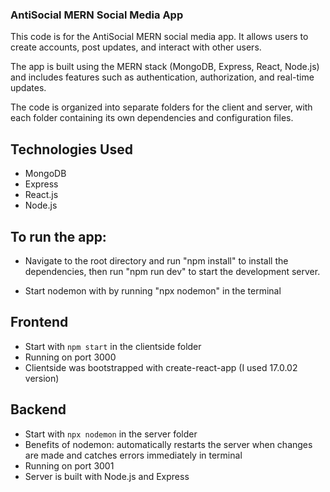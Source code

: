 ### AntiSocial MERN Social Media App    

This code is for the AntiSocial MERN social media app. It allows users to create accounts, post updates, and interact with other users.
 
The app is built using the MERN stack (MongoDB, Express, React, Node.js) and includes features such as authentication, authorization, and real-time updates.

The code is organized into separate folders for the client and server, with each folder containing its own dependencies and configuration files.

## Technologies Used
- MongoDB
- Express
- React.js
- Node.js



## To run the app: 
- Navigate to the root directory and run "npm install" to install the dependencies, then run "npm run dev" to start the development server.

- Start nodemon with by running "npx nodemon" in the terminal


## Frontend
- Start with `npm start` in the clientside folder
- Running on port 3000
- Clientside was bootstrapped with create-react-app (I used 17.0.02 version)

## Backend
- Start with `npx nodemon` in the server folder
- Benefits of nodemon: automatically restarts the server when changes are made and catches errors immediately in terminal
- Running on port 3001
- Server is built with Node.js and Express

<!-- leaving comments within the code to aid in optional cloning for portfolio purposes.  Change things to make this your own as needed.  #ittakesavillage -->